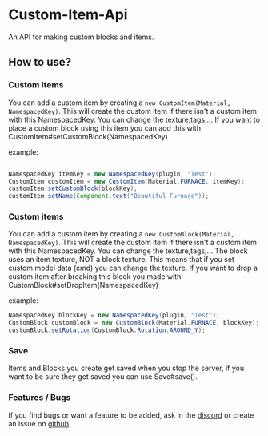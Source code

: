 # Custom-Item-Api
An API for making custom blocks and items.

## How to use?

### Custom items
You can add a custom item by creating a ```new CustomItem(Material, NamespacedKey)```.
This will create the custom item if there isn't a custom item with this NamespacedKey.
You can change the texture,tags,...
If you want to place a custom block using this item you can add this with CustomItem#setCustomBlock(NamespacedKey)

example:
````java

NamespacedKey itemKey = new NamespacedKey(plugin, "Test");
CustomItem customItem = new CustomItem(Material.FURNACE, itemKey);
customItem.setCustomBlock(blockKey);
customItem.setName(Component.text("Beautiful Furnace"));
``````

### Custom items
You can add a custom item by creating a ```new CustomBlock(Material, NamespacedKey)```.
This will create the custom item if there isn't a custom item with this NamespacedKey.
You can change the texture,tags,...
The block uses an item texture, NOT a block texture. This means that if you set custom model data (cmd) you can change the texture.
If you want to drop a custom item after breaking this block you made with CustomBlock#setDropItem(NamespacedKey)

example:
````java
NamespacedKey blockKey = new NamespacedKey(plugin, "Test");
CustomBlock customBlock = new CustomBlock(Material.FURNACE, blockKey);
customBlock.setRotation(CustomBlock.Rotation.AROUND_Y);
``````

### Save
Items and Blocks you create get saved when you stop the server, if you want to be sure they get saved you can use Save#save().

### Features / Bugs
If you find bugs or want a feature to be added, ask in the [discord](https://discord.gg/DBabnRZAhC) or create an issue on [github](https://github.com/Senne98/Custom-Item-Api/issues).


